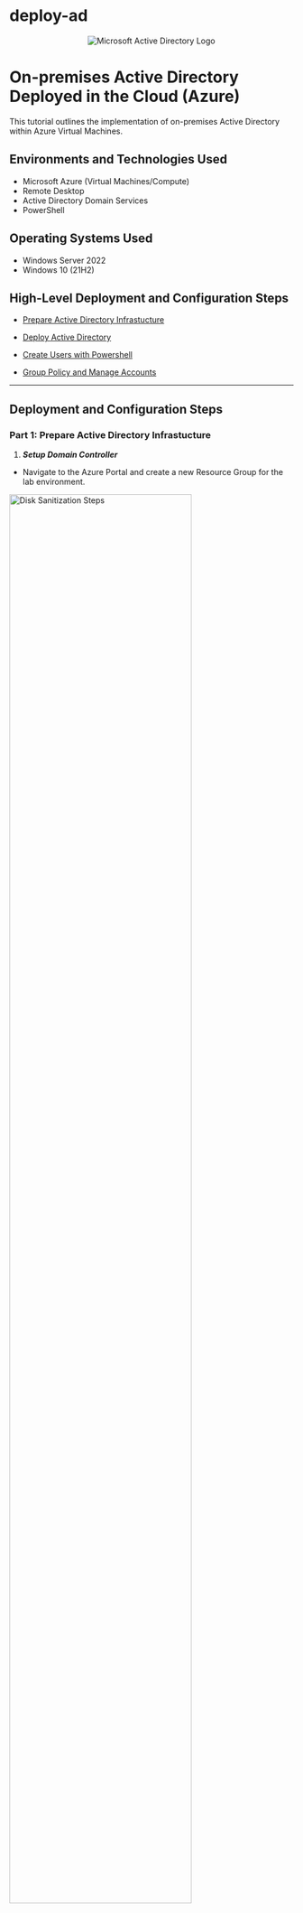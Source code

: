 # deploy-ad
<p align="center">
<img src="https://i.imgur.com/pU5A58S.png" alt="Microsoft Active Directory Logo"/>
</p>

<h1>On-premises Active Directory Deployed in the Cloud (Azure)</h1>
This tutorial outlines the implementation of on-premises Active Directory within Azure Virtual Machines.<br />




<h2>Environments and Technologies Used</h2>

- Microsoft Azure (Virtual Machines/Compute)
- Remote Desktop
- Active Directory Domain Services
- PowerShell

<h2>Operating Systems Used </h2>

- Windows Server 2022
- Windows 10 (21H2)

<h2>High-Level Deployment and Configuration Steps</h2>

- <a href="#Prepare_Active_Directory_Infrastucture">Prepare Active Directory Infrastucture</a> 

- <a href="#Deploy_Active_Directory">Deploy Active Directory</a>

- <a href="#Create_Users_with_Powershell">Create Users with Powershell</a>
  
- <a href="#Group_Policy_and_Manage_Accounts">Group Policy and Manage Accounts</a>



---


<h2>Deployment and Configuration Steps</h2>
<h3><a id="Prepare_Active_Directory_Infrastucture">Part 1: Prepare Active Directory Infrastucture</a></h3> 

1. ***Setup Domain Controller***
  - Navigate to the Azure Portal and create a new Resource Group for the lab environment.

<p>
<img src="https://i.imgur.com/DJmEXEB.png" height="80%" width="80%" alt="Disk Sanitization Steps"/>
</p>

2. ***Create a Virtual Network and Subnet***
     
<p>
<img src="https://i.imgur.com/DJmEXEB.png" height="80%" width="80%" alt="Disk Sanitization Steps"/>
</p>

3. ***Create the Domain Controller VM (Windows Server 2022)***
  
<p>
<img src="https://i.imgur.com/DJmEXEB.png" height="80%" width="80%" alt="Disk Sanitization Steps"/>
</p>

 4. ***Set Static Private IP for DC-1***
     
<p>
<img src="https://i.imgur.com/DJmEXEB.png" height="80%" width="80%" alt="Disk Sanitization Steps"/>
</p>

5. ***Disable Windows Firewall***

<p>
<img src="https://i.imgur.com/DJmEXEB.png" height="80%" width="80%" alt="Disk Sanitization Steps"/>
</p>

1. ***Create the Client VM (Windows 10)***

<p>
<img src="https://i.imgur.com/DJmEXEB.png" height="80%" width="80%" alt="Disk Sanitization Steps"/>
</p>

 2. ***Attach Client-1 to the Same Region and Virtual Network*** 

<p>
<img src="https://i.imgur.com/DJmEXEB.png" height="80%" width="80%" alt="Disk Sanitization Steps"/>
</p>

3. ***Set Client-1’s DNS Settings***
     
<p>
<img src="https://i.imgur.com/DJmEXEB.png" height="80%" width="80%" alt="Disk Sanitization Steps"/>
</p>

4. ***Test Connectivity***

<p>
<img src="https://i.imgur.com/DJmEXEB.png" height="80%" width="80%" alt="Disk Sanitization Steps"/>
</p>

5. ***Verify DNS Settings***

<p>
<img src="https://i.imgur.com/DJmEXEB.png" height="80%" width="80%" alt="Disk Sanitization Steps"/>
</p>
<br />


---

<h3><a id="Deploy_Active_Directory">Part 2: Deploy Active Directory</a></h3>
<p>
<img src="https://i.imgur.com/DJmEXEB.png" height="80%" width="80%" alt="Disk Sanitization Steps"/>
</p>
<p>
Lorem ipsum dolor sit amet, consectetur adipiscing elit, sed do eiusmod tempor incididunt ut labore et dolore magna aliqua. Ut enim ad minim veniam, quis nostrud exercitation ullamco laboris nisi ut aliquip ex ea commodo consequat. Duis aute irure dolor in reprehenderit in voluptate velit esse cillum dolore eu fugiat nulla pariatur.
</p>
<br />


---

<h3><a id="Create_Users_with_Powershell">Part 3: Create Users with Powershell</a></h3>
<p>
<img src="https://i.imgur.com/DJmEXEB.png" height="80%" width="80%" alt="Disk Sanitization Steps"/>
</p>
<p>
Lorem ipsum dolor sit amet, consectetur adipiscing elit, sed do eiusmod tempor incididunt ut labore et dolore magna aliqua. Ut enim ad minim veniam, quis nostrud exercitation ullamco laboris nisi ut aliquip ex ea commodo consequat. Duis aute irure dolor in reprehenderit in voluptate velit esse cillum dolore eu fugiat nulla pariatur.
</p>
<br />

---

<h3><a id="Group_Policy_and_Manage_Accounts">1.) Group Policy and Manage Accounts</a></h3>
<p>
<img src="https://i.imgur.com/DJmEXEB.png" height="80%" width="80%" alt="Disk Sanitization Steps"/>
</p>
<p>
Lorem ipsum dolor sit amet, consectetur adipiscing elit, sed do eiusmod tempor incididunt ut labore et dolore magna aliqua. Ut enim ad minim veniam, quis nostrud exercitation ullamco laboris nisi ut aliquip ex ea commodo consequat. Duis aute irure dolor in reprehenderit in voluptate velit esse cillum dolore eu fugiat nulla pariatur.
</p>
<br />

